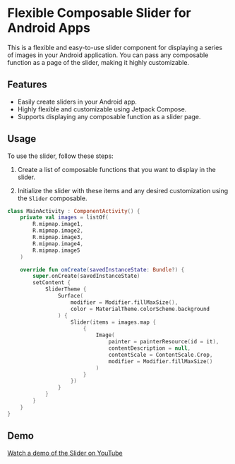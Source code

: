 # Flexible Composable Slider for Android Apps

This is a flexible and easy-to-use slider component for displaying a series of images in your Android application. You can pass any composable function as a page of the slider, making it highly customizable.

## Features

- Easily create sliders in your Android app.
- Highly flexible and customizable using Jetpack Compose.
- Supports displaying any composable function as a slider page.

## Usage

To use the slider, follow these steps:

1. Create a list of composable functions that you want to display in the slider.

2. Initialize the slider with these items and any desired customization using the `Slider` composable.


```kotlin
class MainActivity : ComponentActivity() {
    private val images = listOf(
        R.mipmap.image1,
        R.mipmap.image2,
        R.mipmap.image3,
        R.mipmap.image4,
        R.mipmap.image5
    )

    override fun onCreate(savedInstanceState: Bundle?) {
        super.onCreate(savedInstanceState)
        setContent {
            SliderTheme {
                Surface(
                    modifier = Modifier.fillMaxSize(),
                    color = MaterialTheme.colorScheme.background
                ) {
                    Slider(items = images.map {
                        {
                            Image(
                                painter = painterResource(id = it),
                                contentDescription = null,
                                contentScale = ContentScale.Crop,
                                modifier = Modifier.fillMaxSize()
                            )
                        }
                    })
                }
            }
        }
    }
}
```
## Demo

[Watch a demo of the Slider on YouTube](https://youtube.com/shorts/T65MM-V8zfc?feature=share)

